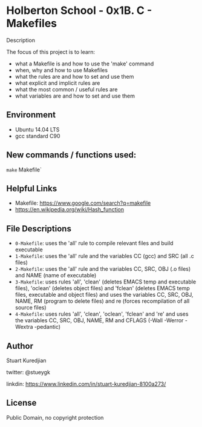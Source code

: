 #  Holberton School - 0x1B. C - Makefiles
Description

The focus of this project is to learn:
* what a Makefile is and how to use the 'make' command
* when, why and how to use Makefiles
* what the rules are and how to set and use them
* what explicit and implicit rules are
* what the most common / useful rules are
* what variables are and how to set and use them

## Environment
* Ubuntu 14.04 LTS
* gcc standard C90

## New commands / functions used:
`make` Makefile`

## Helpful Links
* Makefile: https://www.google.com/search?q=makefile
* https://en.wikipedia.org/wiki/Hash_function

## File Descriptions
- `0-Makefile`: uses the 'all' rule to compile relevant files and build executable
- `1-Makefile`: uses the 'all' rule and the variables CC (gcc) and SRC (all .c files)
- `2-Makefile`: uses the 'all' rule and the variables CC, SRC, OBJ (.o files) and NAME (name of executable)
- `3-Makefile`: uses rules 'all', 'clean' (deletes EMACS temp and executable files), 
'oclean' (deletes object files) and 'fclean' (deletes EMACS temp files, executable and object files)  and uses the variables CC, SRC, OBJ, NAME, RM (program to delete files) and re (forces recompilation of all source files)
- `4-Makefile`: uses rules 'all', 'clean', 'oclean', 'fclean' and 're' and uses the variables CC, SRC, OBJ, NAME, RM and CFLAGS (-Wall -Werror -Wextra -pedantic)

## Author
Stuart Kuredjian

twitter: @stueygk

linkdin: https://www.linkedin.com/in/stuart-kuredjian-8100a273/

## License
Public Domain, no copyright protection
